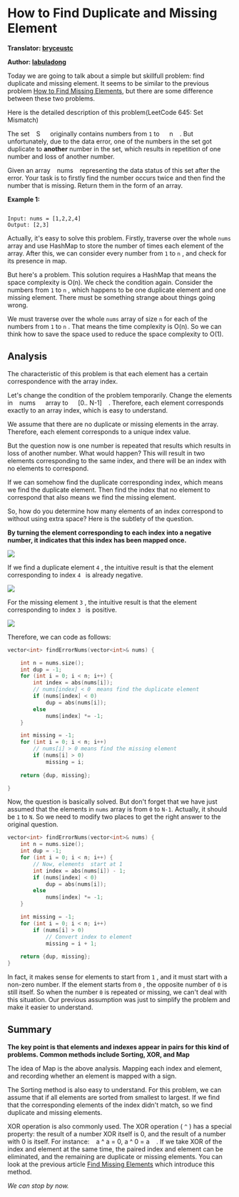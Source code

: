 # How to Find Duplicate and Missing Element

**Translator: [bryceustc](https://github.com/bryceustc)**

**Author: [labuladong](https://github.com/labuladong)**

Today we are going to talk about a simple but skillfull problem: find duplicate and missing element. It seems to be similar to the previous problem [How to Find Missing Elements](./missing_elements.md), but there are some difference between these two problems.

Here is the detailed description of this problem(LeetCode 645: Set Mismatch)

The set ` ` S `  ` originally contains numbers from ` 1 ` to `  ` n ` ` . But unfortunately, due to the data error, one of the numbers in the set got duplicate to **another** number in the set, which results in repetition of one number and loss of another number.

Given an array ` ` nums ` ` representing the data status of this set after the error. Your task is to firstly find the number occurs twice and then find the number that is missing. Return them in the form of an array.

**Example 1:**

``` 

Input: nums = [1,2,2,4]
Output: [2,3]
```

Actually, it's easy to solve this problem. Firstly, traverse over the whole `nums` array and use HashMap to store the number of times each element of the  array. After this, we can consider every number from `1` to `n` , and check for its presence in map.

But here's a problem.  This solution requires a HashMap that means the space complexity is O(n). We check the condition again.  Consider the numbers from `1` to `n` , which happens to be one duplicate element and one missing element. There must be something strange about things going wrong.

We must traverse over the whole `nums` array of size `n` for each of the numbers from `1` to `n` . That means the time complexity is O(n). So we can think how to save the space used to reduce the space complexity to O(1).

## Analysis

The characteristic of this problem is that each element has a certain correspondence with the array index.

Let's change the condition of the problem temporarily. Change the elements in ` ` nums `  ` array to `  ` [0.. N-1] ` ` . Therefore, each element corresponds exactly to an array index, which is easy to understand.

We assume that there are no duplicate or missing elements in the array. Therefore, each element corresponds to a unique index value.

But the question now is one number is repeated that results which results in  loss of another number. What would happen? This will result in two elements corresponding to the same index, and there will be an index with no elements to correspond. 

If we can somehow find the duplicate corresponding index, which means we find the duplicate element. Then find the index that no element to correspond that also means we find the missing element.

So, how do you determine how many elements of an index correspond to without using extra space? Here is the subtlety of the question.

**By turning the element corresponding to each index into a negative number, it indicates that this index has been mapped once.**

![](../pictures/dupmissing/1.gif)

If we find a  duplicate element `4` , the intuitive result is that the element corresponding to index `4 ` is already negative.

![](../pictures/dupmissing/2.jpg)

For the missing element `3` , the intuitive result is that the element corresponding to index `3 ` is positive.

![](../pictures/dupmissing/3.jpg)

Therefore, we can code as follows:
```c++
vector<int> findErrorNums(vector<int>& nums) {

    int n = nums.size();
    int dup = -1;
    for (int i = 0; i < n; i++) {
        int index = abs(nums[i]);
        // nums[index] < 0  means find the duplicate element
        if (nums[index] < 0)
            dup = abs(nums[i]);
        else
            nums[index] *= -1;
    }

    int missing = -1;
    for (int i = 0; i < n; i++)
        // nums[i] > 0 means find the missing element
        if (nums[i] > 0)
            missing = i;
    
    return {dup, missing};

}

``` 

Now, the question is basically solved. But don't forget that we have just assumed that the elements in ``nums`` array is from `0` to `N-1`. Actually, it should be `1` to `N`. So we need to modify two places to get the right answer to the original question.

```c++
vector<int> findErrorNums(vector<int>& nums) {
    int n = nums.size();
    int dup = -1;
    for (int i = 0; i < n; i++) {
        // Now, elements  start at 1
        int index = abs(nums[i]) - 1;
        if (nums[index] < 0)
            dup = abs(nums[i]);
        else
            nums[index] *= -1;
    }

    int missing = -1;
    for (int i = 0; i < n; i++)
        if (nums[i] > 0)
            // Convert index to element
            missing = i + 1;
    
    return {dup, missing};
}
```

In fact, it makes sense for elements to start from `1` , and it must start with a non-zero number. If the element starts from `0` , the opposite number of `0` is still itself. So when the number `0` is repeated or missing, we can't deal with this situation. Our previous assumption was just to simplify the problem and make it easier to understand.

## Summary

**The key point is that elements and indexes appear in pairs for this kind of problems.  Common methods include Sorting, XOR, and Map**

The idea of Map is the above analysis. Mapping each index and element, and recording whether an element is mapped with a sign.

The Sorting method is also easy to understand. For this problem, we can assume that if all elements are sorted from smallest to largest. If we find that the corresponding elements of the index didn't match, so we find duplicate and missing elements.

XOR operation is also commonly used. The XOR operation ( `^` ) has a special property: the result of a number XOR itself is 0, and the result of a number with 0 is itself. For instance: ` ` a ^ a = 0, a ^ 0 = a ` ` . If we take  XOR of the index and element at the same time, the paired index and element can be eliminated, and the remaining are duplicate or missing elements. You can look at the previous article [Find Missing Elements](./missing_elements.md) which introduce this method.

_We can stop by now._
